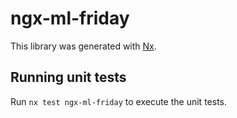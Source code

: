 # ngx-ml-friday

This library was generated with [Nx](https://nx.dev).

## Running unit tests

Run `nx test ngx-ml-friday` to execute the unit tests.
